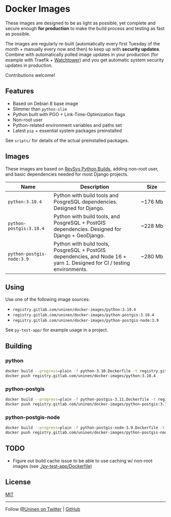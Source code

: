 # Docker Images

These images are designed to be as light as possible, yet complete and secure enough **for production** to make the build process and testing as fast as possible.

The images are regularly re-built (automatically every first Tuesday of the month + manually every now and then) to keep up with **security updates**. Combine with automatically polled image updates in your production (for example with Traefik + [Watchtower](https://containrrr.dev/watchtower/)) and you get automatic system security updates in production.

Contributions welcome!

## Features

- Based on Debian 8 base image
- Slimmer than `python-slim`
- Python built with PGO + Link-Time-Optimization flags
- Non-root user
- Python-related environment variables and paths set
- Latest `pip` + essential system packages preinstalled

See `sripts/` for details of the actual preinstalled packages.

## Images

These images are based on [RevSys Python Builds](https://github.com/revsys/optimized-python-docker), adding non-root user, and basic dependencies needed for most Django projects.

| Name                      | Description                                                                                                              | Size         |
| ------------------------- | ------------------------------------------------------------------------------------------------------------------------ | ------------ |
| `python:3.10.4`           | Python with build tools and PosgreSQL dependencies. Designed for Django.                                                 | ~176&nbsp;Mb |
| `python-postgis:3.10.4`   | Python with build tools, and PosgreSQL + PostGIS dependencies. Designed for Django + GeoDjango.                          | ~228&nbsp;Mb |
| `python-postgis-node:3.9` | Python with build tools, PosgreSQL + PostGIS dependencies, and Node 16 + yarn 1. Designed for CI / testing environments. | ~280&nbsp;Mb |

## Using

Use one of the following image sources:

- `registry.gitlab.com/uninen/docker-images/python:3.10.4`
- `registry.gitlab.com/uninen/docker-images/python-postgis:3.10.4`
- `registry.gitlab.com/uninen/docker-images/python-postgis-node:3.9`

See `py-test-app/` for example usage in a project.

## Building

### python

```sh
docker build --progress=plain -f python-3.10.Dockerfile -t registry.gitlab.com/uninen/docker-images/python:3.10.4 .
docker push registry.gitlab.com/uninen/docker-images/python:3.10.4
```

### python-postgis

```sh
docker build --progress=plain -f python-postgis-3.11.Dockerfile -t registry.gitlab.com/uninen/docker-images/python-postgis:3.11.0 .
docker push registry.gitlab.com/uninen/docker-images/python-postgis:3.11.0
```

### python-postgis-node

```sh
docker build --progress=plain -f python-postgis-node-3.9.Dockerfile -t registry.gitlab.com/uninen/docker-images/python-postgis-node:3.9 .
docker push registry.gitlab.com/uninen/docker-images/python-postgis-node:3.9
```

## TODO

- Figure out build cache issue to be able to use caching w/ non-root images (see [./py-test-app/Dockerfile](./py-test-app/Dockerfile))

## License

[MIT](./LICENCE)

---

Follow [@Uninen on Twitter](https://twitter.com/uninen) | [GitHub](https://github.com/Uninen)
